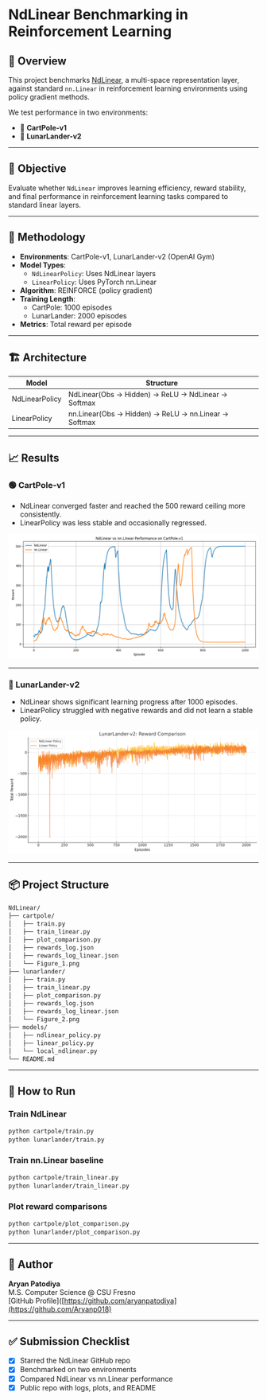 # NdLinear Benchmarking in Reinforcement Learning

## 📌 Overview
This project benchmarks [NdLinear](https://github.com/ensemble-core/NdLinear), a multi-space representation layer, against standard `nn.Linear` in reinforcement learning environments using policy gradient methods.

We test performance in two environments:

- 🎯 **CartPole-v1**
- 🚀 **LunarLander-v2**

---

## 🚀 Objective
Evaluate whether `NdLinear` improves learning efficiency, reward stability, and final performance in reinforcement learning tasks compared to standard linear layers.

---

## 🧠 Methodology

- **Environments**: CartPole-v1, LunarLander-v2 (OpenAI Gym)
- **Model Types**:
  - `NdLinearPolicy`: Uses NdLinear layers
  - `LinearPolicy`: Uses PyTorch nn.Linear
- **Algorithm**: REINFORCE (policy gradient)
- **Training Length**:
  - CartPole: 1000 episodes
  - LunarLander: 2000 episodes
- **Metrics**: Total reward per episode

---

## 🏗️ Architecture

| Model          | Structure                                           |
|----------------|-----------------------------------------------------|
| NdLinearPolicy | NdLinear(Obs -> Hidden) → ReLU → NdLinear → Softmax |
| LinearPolicy   | nn.Linear(Obs -> Hidden) → ReLU → nn.Linear → Softmax |

---

## 📈 Results

### 🟢 CartPole-v1

- NdLinear converged faster and reached the 500 reward ceiling more consistently.
- LinearPolicy was less stable and occasionally regressed.

![CartPole Reward Comparison](cartpole/Figure_1.png)

---

### 🔵 LunarLander-v2

- NdLinear shows significant learning progress after 1000 episodes.
- LinearPolicy struggled with negative rewards and did not learn a stable policy.

![LunarLander Reward Comparison](lunarlander/output.png)

---

## 📦 Project Structure

```
NdLinear/
├── cartpole/
│   ├── train.py
│   ├── train_linear.py
│   ├── plot_comparison.py
│   ├── rewards_log.json
│   ├── rewards_log_linear.json
│   └── Figure_1.png
├── lunarlander/
│   ├── train.py
│   ├── train_linear.py
│   ├── plot_comparison.py
│   ├── rewards_log.json
│   ├── rewards_log_linear.json
│   └── Figure_2.png
├── models/
│   ├── ndlinear_policy.py
│   ├── linear_policy.py
│   └── local_ndlinear.py
└── README.md
```

---

## 🧪 How to Run

### Train NdLinear
```bash
python cartpole/train.py
python lunarlander/train.py
```

### Train nn.Linear baseline
```bash
python cartpole/train_linear.py
python lunarlander/train_linear.py
```

### Plot reward comparisons
```bash
python cartpole/plot_comparison.py
python lunarlander/plot_comparison.py
```

---

## 👤 Author
**Aryan Patodiya**  
M.S. Computer Science @ CSU Fresno  
[GitHub Profile]([https://github.com/aryanpatodiya](https://github.com/Aryanp018)

---

## ✅ Submission Checklist

- [x] Starred the NdLinear GitHub repo
- [x] Benchmarked on two environments
- [x] Compared NdLinear vs nn.Linear performance
- [x] Public repo with logs, plots, and README
